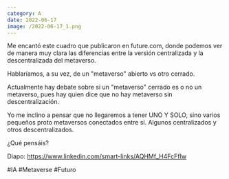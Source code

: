 ```yaml
--- 
category: A 
date: 2022-06-17 
image: /2022-06-17_1.png 
--- 
```


Me encantó este cuadro que publicaron en future.com, donde podemos ver de manera muy clara las diferencias entre la versión centralizada y la descentralizada del metaverso. 

Hablaríamos, a su vez, de un "metaverso" abierto vs otro cerrado. 

Actualmente hay debate sobre si un "metaverso" cerrado es o no un metaverso, pues hay quien dice que no hay metaverso sin descentralización. 

Yo me inclino a pensar que no llegaremos a tener UNO Y SOLO, sino varios pequeños proto metaversos conectados entre sí. Algunos centralizados y otros descentralizados. 

¿Qué pensáis?

Diapo: https://www.linkedin.com/smart-links/AQHMf_H4FcFfIw
   
#IA #Metaverse #Futuro